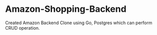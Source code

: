 # Amazon-Shopping-Backend
Created Amazon Backend Clone using Go, Postgres which can perform CRUD operation.
